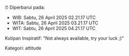 ⏰ Diperbarui pada:
- WIB: Sabtu, 26 April 2025 02.21.17 UTC
- WITA: Sabtu, 26 April 2025 03.21.17 UTC
- WIT: Sabtu, 26 April 2025 04.21.17 UTC

Kutipan Inspiratif:
"Not always available, try your luck ;)"


Kategori: attitude

